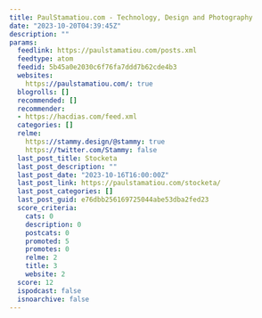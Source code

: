 ```yaml
---
title: PaulStamatiou.com - Technology, Design and Photography
date: "2023-10-20T04:39:45Z"
description: ""
params:
  feedlink: https://paulstamatiou.com/posts.xml
  feedtype: atom
  feedid: 5b45a0e2030c6f76fa7ddd7b62cde4b3
  websites:
    https://paulstamatiou.com/: true
  blogrolls: []
  recommended: []
  recommender:
  - https://hacdias.com/feed.xml
  categories: []
  relme:
    https://stammy.design/@stammy: true
    https://twitter.com/Stammy: false
  last_post_title: Stocketa
  last_post_description: ""
  last_post_date: "2023-10-16T16:00:00Z"
  last_post_link: https://paulstamatiou.com/stocketa/
  last_post_categories: []
  last_post_guid: e76dbb256169725044abe53dba2fed23
  score_criteria:
    cats: 0
    description: 0
    postcats: 0
    promoted: 5
    promotes: 0
    relme: 2
    title: 3
    website: 2
  score: 12
  ispodcast: false
  isnoarchive: false
---
```

